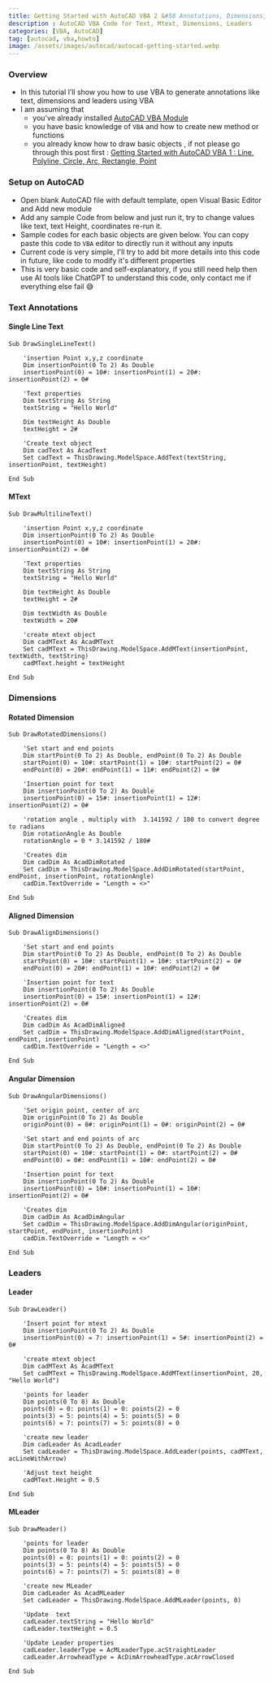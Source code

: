 ```yaml
---
title: Getting Started with AutoCAD VBA 2 &#58 Annotations, Dimensions, Leader
description : AutoCAD VBA Code for Text, Mtext, Dimensions, Leaders
categories: [VBA, AutoCAD]
tag: [autocad, vba,howto]
image: /assets/images/autocad/autocad-getting-started.webp
---
```


### Overview
- In this tutorial I’ll show you how to use VBA to generate annotations like text, dimensions and leaders using VBA
- I am assuming that 
  - you've already installed [AutoCAD VBA Module](https://www.autodesk.com/support/technical/article/caas/tsarticles/ts/3kxk0RyvfWTfSfAIrcmsLQ.html)
  - you have basic knowledge of `VBA` and how to create new method or functions
  - you already know how to draw basic objects , if not please go through this post first : [Getting Started with AutoCAD VBA 1 : Line, Polyline, Circle, Arc, Rectangle, Point](/posts/autocad-vba-getting-started-1/)

### Setup on AutoCAD
- Open blank AutoCAD file with default template, open Visual Basic Editor and Add new module
- Add any sample Code from below and just run it, try to change values like text, text Height, coordinates re-run it.
- Sample codes for each basic objects are given below. You can copy paste this code to `VBA` editor to directly run it without any inputs
- Current code is very simple, I'll try to add bit more details into this code in future, like code to modify it's different properties
- This is very basic code and self-explanatory, if you still need help then use AI tools like ChatGPT to understand this code, only contact me if everything else fail 😅
 
### Text Annotations

#### Single Line Text
```visualbasic
Sub DrawSingleLineText()
       
    'insertion Point x,y,z coordinate
    Dim insertionPoint(0 To 2) As Double
    insertionPoint(0) = 10#: insertionPoint(1) = 20#: insertionPoint(2) = 0#
     
    'Text properties
    Dim textString As String
    textString = "Hello World"
     
    Dim textHeight As Double
    textHeight = 2#
     
    'Create text object
    Dim cadText As AcadText
    Set cadText = ThisDrawing.ModelSpace.AddText(textString, insertionPoint, textHeight)
    
End Sub
```
#### MText
```visualbasic
Sub DrawMultilineText()

    'insertion Point x,y,z coordinate
    Dim insertionPoint(0 To 2) As Double
    insertionPoint(0) = 10#: insertionPoint(1) = 20#: insertionPoint(2) = 0#
    
    'Text properties
    Dim textString As String
    textString = "Hello World"
     
    Dim textHeight As Double
    textHeight = 2#
    
    Dim textWidth As Double
    textWidth = 20#
    
    'create mtext object
    Dim cadMText As AcadMText
    Set cadMText = ThisDrawing.ModelSpace.AddMText(insertionPoint, textWidth, textString)
    cadMText.height = textHeight
    
End Sub
```
### Dimensions

#### Rotated Dimension
```visualbasic
Sub DrawRotatedDimensions()

    'Set start and end points
    Dim startPoint(0 To 2) As Double, endPoint(0 To 2) As Double
    startPoint(0) = 10#: startPoint(1) = 10#: startPoint(2) = 0#
    endPoint(0) = 20#: endPoint(1) = 11#: endPoint(2) = 0#
        
    'Insertion point for text
    Dim insertionPoint(0 To 2) As Double
    insertionPoint(0) = 15#: insertionPoint(1) = 12#: insertionPoint(2) = 0#
 
    'rotation angle , multiply with  3.141592 / 180 to convert degree to radians
    Dim rotationAngle As Double
    rotationAngle = 0 * 3.141592 / 180#
    
    'Creates dim
    Dim cadDim As AcadDimRotated
    Set cadDim = ThisDrawing.ModelSpace.AddDimRotated(startPoint, endPoint, insertionPoint, rotationAngle)
    cadDim.TextOverride = "Length = <>"
    
End Sub
```

#### Aligned Dimension
```visualbasic
Sub DrawAlignDimensions()

    'Set start and end points
    Dim startPoint(0 To 2) As Double, endPoint(0 To 2) As Double
    startPoint(0) = 10#: startPoint(1) = 10#: startPoint(2) = 0#
    endPoint(0) = 20#: endPoint(1) = 10#: endPoint(2) = 0#
        
    'Insertion point for text
    Dim insertionPoint(0 To 2) As Double
    insertionPoint(0) = 15#: insertionPoint(1) = 12#: insertionPoint(2) = 0#
 
    'Creates dim
    Dim cadDim As AcadDimAligned
    Set cadDim = ThisDrawing.ModelSpace.AddDimAligned(startPoint, endPoint, insertionPoint)
    cadDim.TextOverride = "Length = <>"

End Sub
```

#### Angular Dimension
```visualbasic
Sub DrawAngularDimensions()
    
    'Set origin point, center of arc
    Dim originPoint(0 To 2) As Double
    originPoint(0) = 0#: originPoint(1) = 0#: originPoint(2) = 0#
         
    'Set start and end points of arc
    Dim startPoint(0 To 2) As Double, endPoint(0 To 2) As Double
    startPoint(0) = 10#: startPoint(1) = 0#: startPoint(2) = 0#
    endPoint(0) = 0#: endPoint(1) = 10#: endPoint(2) = 0#
        
    'Insertion point for text
    Dim insertionPoint(0 To 2) As Double
    insertionPoint(0) = 10#: insertionPoint(1) = 10#: insertionPoint(2) = 0#
 
    'Creates dim
    Dim cadDim As AcadDimAngular
    Set cadDim = ThisDrawing.ModelSpace.AddDimAngular(originPoint, startPoint, endPoint, insertionPoint)
    cadDim.TextOverride = "Length = <>"
    
End Sub
```

### Leaders


#### Leader
```visualbasic
Sub DrawLeader()

    'Insert point for mtext
    Dim insertionPoint(0 To 2) As Double
    insertionPoint(0) = 7: insertionPoint(1) = 5#: insertionPoint(2) = 0#
 
    'create mtext object
    Dim cadMText As AcadMText
    Set cadMText = ThisDrawing.ModelSpace.AddMText(insertionPoint, 20, "Hello World")
 
    'points for leader
    Dim points(0 To 8) As Double
    points(0) = 0: points(1) = 0: points(2) = 0
    points(3) = 5: points(4) = 5: points(5) = 0
    points(6) = 7: points(7) = 5: points(8) = 0
 
    'create new leader
    Dim cadLeader As AcadLeader
    Set cadLeader = ThisDrawing.ModelSpace.AddLeader(points, cadMText, acLineWithArrow)
    
    'Adjust text height
    cadMText.Height = 0.5
    
End Sub
```

#### MLeader
```visualbasic
Sub DrawMeader()
 
    'points for leader
    Dim points(0 To 8) As Double
    points(0) = 0: points(1) = 0: points(2) = 0
    points(3) = 5: points(4) = 5: points(5) = 0
    points(6) = 7: points(7) = 5: points(8) = 0
 
    'create new MLeader
    Dim cadLeader As AcadMLeader
    Set cadLeader = ThisDrawing.ModelSpace.AddMLeader(points, 0)
    
    'Update  text
    cadLeader.textString = "Hello World"
    cadLeader.textHeight = 0.5
    
    'Update Leader properties
    cadLeader.leaderType = AcMLeaderType.acStraightLeader
    cadLeader.ArrowheadType = AcDimArrowheadType.acArrowClosed
    
End Sub
 
```